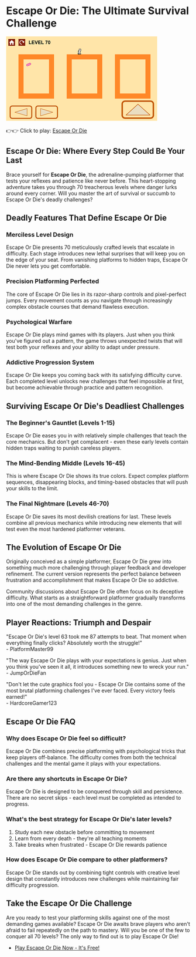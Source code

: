 # Escape Or Die: The Ultimate Survival Challenge

![Escape Or Die](https://raw.githubusercontent.com/geometry-games/escape-or-die/refs/heads/main/escape-or-die.png "Escape Or Die")

👉👉 Click to play: [Escape Or Die](https://geometrydashgames.io/escape-or-die/ "Escape Or Die")

## Escape Or Die: Where Every Step Could Be Your Last

Brace yourself for **Escape Or Die**, the adrenaline-pumping platformer that tests your reflexes and patience like never before. This heart-stopping adventure takes you through 70 treacherous levels where danger lurks around every corner. Will you master the art of survival or succumb to Escape Or Die's deadly challenges?

## Deadly Features That Define Escape Or Die

### Merciless Level Design
Escape Or Die presents 70 meticulously crafted levels that escalate in difficulty. Each stage introduces new lethal surprises that will keep you on the edge of your seat. From vanishing platforms to hidden traps, Escape Or Die never lets you get comfortable.

### Precision Platforming Perfected
The core of Escape Or Die lies in its razor-sharp controls and pixel-perfect jumps. Every movement counts as you navigate through increasingly complex obstacle courses that demand flawless execution.

### Psychological Warfare
Escape Or Die plays mind games with its players. Just when you think you've figured out a pattern, the game throws unexpected twists that will test both your reflexes and your ability to adapt under pressure.

### Addictive Progression System
Escape Or Die keeps you coming back with its satisfying difficulty curve. Each completed level unlocks new challenges that feel impossible at first, but become achievable through practice and pattern recognition.

## Surviving Escape Or Die's Deadliest Challenges

### The Beginner's Gauntlet (Levels 1-15)
Escape Or Die eases you in with relatively simple challenges that teach the core mechanics. But don't get complacent - even these early levels contain hidden traps waiting to punish careless players.

### The Mind-Bending Middle (Levels 16-45)
This is where Escape Or Die shows its true colors. Expect complex platform sequences, disappearing blocks, and timing-based obstacles that will push your skills to the limit.

### The Final Nightmare (Levels 46-70)
Escape Or Die saves its most devilish creations for last. These levels combine all previous mechanics while introducing new elements that will test even the most hardened platformer veterans.

## The Evolution of Escape Or Die

Originally conceived as a simple platformer, Escape Or Die grew into something much more challenging through player feedback and developer refinement. The current version represents the perfect balance between frustration and accomplishment that makes Escape Or Die so addictive.

Community discussions about Escape Or Die often focus on its deceptive difficulty. What starts as a straightforward platformer gradually transforms into one of the most demanding challenges in the genre.

## Player Reactions: Triumph and Despair

"Escape Or Die's level 63 took me 87 attempts to beat. That moment when everything finally clicks? Absolutely worth the struggle!"  
\- PlatformMaster99

"The way Escape Or Die plays with your expectations is genius. Just when you think you've seen it all, it introduces something new to wreck your run."  
\- JumpOrDieFan

"Don't let the cute graphics fool you - Escape Or Die contains some of the most brutal platforming challenges I've ever faced. Every victory feels earned!"  
\- HardcoreGamer123

## Escape Or Die FAQ

### Why does Escape Or Die feel so difficult?
Escape Or Die combines precise platforming with psychological tricks that keep players off-balance. The difficulty comes from both the technical challenges and the mental game it plays with your expectations.

### Are there any shortcuts in Escape Or Die?
Escape Or Die is designed to be conquered through skill and persistence. There are no secret skips - each level must be completed as intended to progress.

### What's the best strategy for Escape Or Die's later levels?
1. Study each new obstacle before committing to movement  
2. Learn from every death - they're all teaching moments  
3. Take breaks when frustrated - Escape Or Die rewards patience  

### How does Escape Or Die compare to other platformers?
Escape Or Die stands out by combining tight controls with creative level design that constantly introduces new challenges while maintaining fair difficulty progression.

## Take the Escape Or Die Challenge

Are you ready to test your platforming skills against one of the most demanding games available? Escape Or Die awaits brave players who aren't afraid to fail repeatedly on the path to mastery. Will you be one of the few to conquer all 70 levels? The only way to find out is to play Escape Or Die!

- [Play Escape Or Die Now - It's Free!](https://geometrydashgames.io/escape-or-die/ "Escape Or Die")
